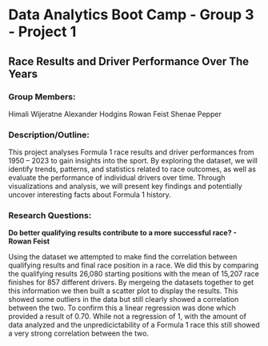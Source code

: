 # Data Analytics Boot Camp - Group 3 - Project 1

## Race Results and Driver Performance Over The Years
 
### Group Members:

Himali Wijeratne
Alexander Hodgins
Rowan Feist
Shenae Pepper

### Description/Outline:

This project analyses Formula 1 race results and driver performances from 1950 – 2023 to gain insights into the sport. By exploring the dataset, we will identify trends, patterns, and statistics related to race outcomes, as well as evaluate the performance of individual drivers over time. Through visualizations and analysis, we will present key findings and potentially uncover interesting facts about Formula 1 history.

### Research Questions:

**Do better qualifying results contribute to a more successful race? - Rowan Feist**

Using the dataset we attempted to make find the correlation between qualifying results and final race position in a race. We did this by comparing the qualifying results 26,080 starting positions with the mean of 15,207 race finishes for 857 different drivers. By mergeing the datasets together to get this information we then built a scatter plot to display the results. This showed some outliers in the data but still clearly showed a correlation between the two. To confirm this a linear regression was done which provided a result of 0.70. While not a regression of 1, with the amount of data analyzed and the unpredicictability of a Formula 1 race this still showed a very strong correlation between the two. 

